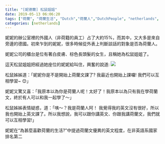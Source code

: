 ```yaml
---
title: "[妮德蘭] 松鼠姐姐"
date: 2019-05-13 06:06:20
tags: ["荷蘭", "荷蘭生活", "Dutch","荷蘭人","DutchPeople", "netherlands", "NL", "workinNetherlands", "lifeinNetherlands"]
categories: [netherlands]
---
```

妮妮的辦公室裡的外國人（非荷籍的員工）占了大約15%，而其中，又大多是來自旁邊的德國。初來乍到的妮妮，很多時候從外表上判斷談話的對象是否為荷蘭人。



妮妮公司的櫃台是位有著白皮膚、棕色長頭髮的女生，且稱她為松鼠姐姐了。

這天松鼠姐姐把經過她座位的妮妮給叫住，興奮的說道:
![](/images/yvette.JPG)


<!--more-->


松鼠姊姊道：「妮妮你是不是開始上荷蘭文課了? 我最近也開始上課囉! 我們可以互相學習~ 😊」



妮妮又驚又喜：「我原本以為你是荷蘭人呢！太好了！我原本以為只有我在學荷蘭文，終於有人可以和我一起學了～」

 

松鼠姊姊表情疑惑，道：「咦～？我是荷蘭人阿！ 我覺得我的英文沒有很好，所以我也開始上英文課了。所以我想說，我可以跟你講英文、你跟我講荷蘭文，我們就可以互相學習!」



妮妮在“為甚麼喜歡荷蘭的生活?”中提過荷蘭文優異的英文程度，在非英語系國家排名第二




